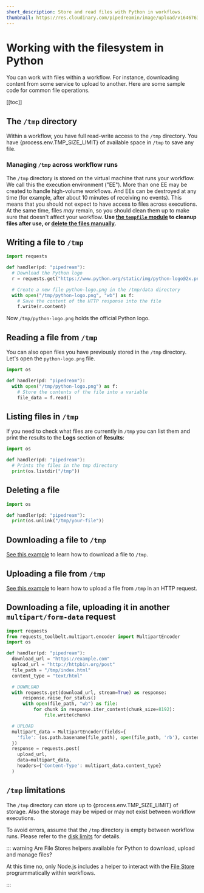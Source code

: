 ```yaml
---
short_description: Store and read files with Python in workflows.
thumbnail: https://res.cloudinary.com/pipedreamin/image/upload/v1646763737/docs/icons/icons8-opened-folder_y60u9l.svg
---
```


# Working with the filesystem in Python

You can work with files within a workflow. For instance, downloading content from some service to upload to another. Here are some sample code for common file operations.

[[toc]]

## The `/tmp` directory

Within a workflow, you have full read-write access to the `/tmp` directory. You have {process.env.TMP_SIZE_LIMIT} of available space in `/tmp` to save any file.

### Managing `/tmp` across workflow runs

The `/tmp` directory is stored on the virtual machine that runs your workflow. We call this the execution environment ("EE"). More than one EE may be created to handle high-volume workflows. And EEs can be destroyed at any time (for example, after about 10 minutes of receiving no events). This means that you should not expect to have access to files across executions. At the same time, files _may_ remain, so you should clean them up to make sure that doesn't affect your workflow. **Use [the `tempfile` module](https://docs.python.org/3/library/tempfile.html) to cleanup files after use, or [delete the files manually](#deleting-a-file).**

## Writing a file to `/tmp`

```python
import requests

def handler(pd: "pipedream"):
  # Download the Python logo
  r = requests.get("https://www.python.org/static/img/python-logo@2x.png")

  # Create a new file python-logo.png in the /tmp/data directory
  with open("/tmp/python-logo.png", "wb") as f:
    # Save the content of the HTTP response into the file
    f.write(r.content)
```

Now `/tmp/python-logo.png` holds the official Python logo.

## Reading a file from `/tmp`

You can also open files you have previously stored in the `/tmp` directory. Let's open the `python-logo.png` file.

```python
import os

def handler(pd: "pipedream"):
  with open("/tmp/python-logo.png") as f:
    # Store the contents of the file into a variable
    file_data = f.read()
```

## Listing files in `/tmp`

If you need to check what files are currently in `/tmp` you can list them and print the results to the **Logs** section of **Results**:

```python
import os

def handler(pd: "pipedream"):
  # Prints the files in the tmp directory
  print(os.listdir("/tmp"))
```

## Deleting a file

```python
import os

def handler(pd: "pipedream"):
  print(os.unlink("/tmp/your-file"))
```

## Downloading a file to `/tmp`

[See this example](/code/python/http-requests/#downloading-a-file-to-the-tmp-directory) to learn how to download a file to `/tmp`.

## Uploading a file from `/tmp`

[See this example](/code/python/http-requests/#uploading-a-file-from-the-tmp-directory) to learn how to upload a file from `/tmp` in an HTTP request.

## Downloading a file, uploading it in another `multipart/form-data` request

```python
import requests
from requests_toolbelt.multipart.encoder import MultipartEncoder
import os

def handler(pd: "pipedream"):
  download_url = "https://example.com"
  upload_url = "http://httpbin.org/post"
  file_path = "/tmp/index.html"
  content_type = "text/html"

  # DOWNLOAD
  with requests.get(download_url, stream=True) as response:
      response.raise_for_status()
      with open(file_path, "wb") as file:
          for chunk in response.iter_content(chunk_size=8192):
              file.write(chunk)

  # UPLOAD
  multipart_data = MultipartEncoder(fields={
    'file': (os.path.basename(file_path), open(file_path, 'rb'), content_type)
  })
  response = requests.post(
    upload_url,
    data=multipart_data,
    headers={'Content-Type': multipart_data.content_type}
  )
```

## `/tmp` limitations

The `/tmp` directory can store up to {process.env.TMP_SIZE_LIMIT} of storage. Also the storage may be wiped or may not exist between workflow executions.

To avoid errors, assume that the `/tmp` directory is empty between workflow runs. Please refer to the [disk limits](/limits/#disk) for details.

::: warning Are File Stores helpers available for Python to download, upload and manage files?

At this time no, only Node.js includes a helper to interact with the [File Store](/projects/file-stores/) programmatically within workflows.

:::
